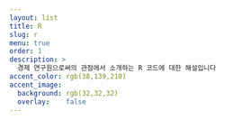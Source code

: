 ```yaml
---
layout: list
title: R
slug: r
menu: true
order: 1
description: >
  경제 연구원으로써의 관점에서 소개하는 R 코드에 대한 해설입니다
accent_color: rgb(38,139,210)
accent_image:
  background: rgb(32,32,32)
  overlay:    false
---
```

